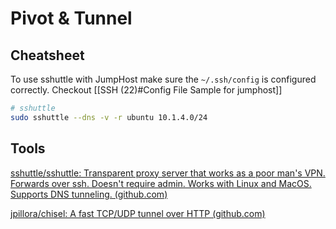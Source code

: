 # Pivot & Tunnel
## Cheatsheet
To use sshuttle with JumpHost make sure the `~/.ssh/config` is configured correctly. Checkout [[SSH (22)#Config File Sample for jumphost]]
```bash
# sshuttle
sudo sshuttle --dns -v -r ubuntu 10.1.4.0/24 
```
## Tools

[sshuttle/sshuttle: Transparent proxy server that works as a poor man's VPN. Forwards over ssh. Doesn't require admin. Works with Linux and MacOS. Supports DNS tunneling. (github.com)](https://github.com/sshuttle/sshuttle)

[jpillora/chisel: A fast TCP/UDP tunnel over HTTP (github.com)](https://github.com/jpillora/chisel)